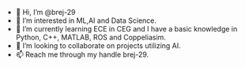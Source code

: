 - 👋 Hi, I’m @brej-29
- 👀 I’m interested in ML,AI and Data Science.
- 🌱 I’m currently learning ECE in CEG and I have a basic knowledge in Python, C++, MATLAB, ROS and Coppeliasim.
- 💞️ I’m looking to collaborate on projects utilizing AI.
- 📫 Reach me through my handle brej-29.

<!---
brej-29/brej-29 is a ✨ special ✨ repository because its `README.md` (this file) appears on your GitHub profile.
You can click the Preview link to take a look at your changes.
--->
